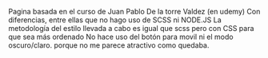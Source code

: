 Pagina basada en el curso de Juan Pablo De la torre Valdez (en udemy)
Con diferencias, entre ellas que no hago uso de SCSS ni NODE.JS
La metodología del estilo llevada a cabo es igual que scss pero con CSS para
que sea más ordenado 
No hace uso del botón para movil ni el modo oscuro/claro. porque no me parece
atractivo como quedaba.

